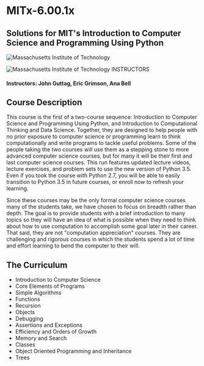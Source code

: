 # MITx-6.00.1x
## Solutions for MIT's Introduction to Computer Science and Programming Using Python
![Massachusetts Institute of Technology](http://i.imgur.com/mUhUlgk.jpg)

![Massachusetts Institute of Technology](http://i.imgur.com/Qktqnu1.png) INSTRUCTORS
#### Instructors: John Guttag, Eric Grimson, Ana Bell

## Course Description

This course is the first of a two-course sequence: Introduction to Computer Science and Programming Using Python, and Introduction to Computational Thinking and Data Science. Together, they are designed to help people with no prior exposure to computer science or programming learn to think computationally and write programs to tackle useful problems. Some of the people taking the two courses will use them as a stepping stone to more advanced computer science courses, but for many it will be their first and last computer science courses. This run features updated lecture videos, lecture exercises, and problem sets to use the new version of Python 3.5. Even if you took the course with Python 2.7, you will be able to easily transition to Python 3.5 in future courses, or enroll now to refresh your learning. 

Since these courses may be the only formal computer science courses many of the students take, we have chosen to focus on breadth rather than depth. The goal is to provide students with a brief introduction to many topics so they will have an idea of what is possible when they need to think about how to use computation to accomplish some goal later in their career. That said, they are not "computation appreciation" courses. They are challenging and rigorous courses in which the students spend a lot of time and effort learning to bend the computer to their will.

## The Curriculum

- Introduction to Computer Science
- Core Elements of Programs
- Simple Algorithms
- Functions
- Recursion
- Objects
- Debugging
- Assertions and Exceptions
- Efficiency and Orders of Growth
- Memory and Search
- Classes
- Object Oriented Programming and Inheritance
- Trees

